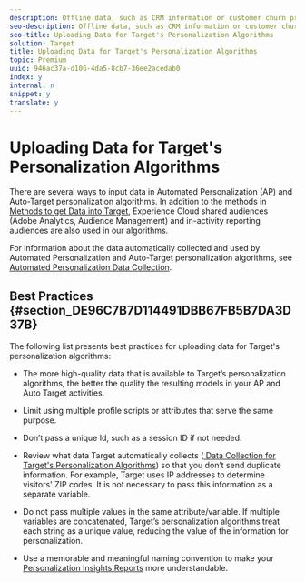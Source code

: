 ```yaml
---
description: Offline data, such as CRM information or customer churn propensity scores, can be incredibly valuable when building personalization models.
seo-description: Offline data, such as CRM information or customer churn propensity scores, can be incredibly valuable when building personalization models.
seo-title: Uploading Data for Target's Personalization Algorithms
solution: Target
title: Uploading Data for Target's Personalization Algorithms
topic: Premium
uuid: 946ac37a-d106-4da5-8cb7-36ee2acedab0
index: y
internal: n
snippet: y
translate: y
---
```


# Uploading Data for Target's Personalization Algorithms

There are several ways to input data in Automated Personalization (AP) and Auto-Target personalization algorithms. In addition to the methods in [ Methods to get Data into Target](../../c_seting_up_target/c_implementing_target/c_methods-to-get-data-into-target.md#concept_0069C0EFB56C4700BB33F2F35C2B9B17), Experience Cloud shared audiences (Adobe Analytics, Audience Management) and in-activity reporting audiences are also used in our algorithms. 

For information about the data automatically collected and used by Automated Personalization and Auto-Target personalization algorithms, see [ Automated Personalization Data Collection](../../c_activities/t_automated_personalization/r_ap_data.md#reference_255BD3DE7AD04DC9B766E0BC78961058). 

## Best Practices {#section_DE96C7B7D114491DBB67FB5B7DA3D37B}

The following list presents best practices for uploading data for Target's personalization algorithms: 


* The more high-quality data that is available to Target’s personalization algorithms, the better the quality the resulting models in your AP and Auto Target activities. 

* Limit using multiple profile scripts or attributes that serve the same purpose. 

* Don’t pass a unique Id, such as a session ID if not needed. 

* Review what data Target automatically collects ([ Data Collection for Target's Personalization Algorithms](../../c_activities/t_automated_personalization/r_ap_data.md#reference_255BD3DE7AD04DC9B766E0BC78961058)) so that you don’t send duplicate information. For example, Target uses IP addresses to determine visitors' ZIP codes. It is not necessary to pass this information as a separate variable. 

* Do not pass multiple values in the same attribute/variable. If multiple variables are concatenated, Target’s personalization algorithms treat each string as a unique value, reducing the value of the information for personalization. 

* Use a memorable and meaningful naming convention to make your [ Personalization Insights Reports](../../c_reports/c_personalization-insights-reports.md#concept_A897070E1EDC403EB84CFB7A6ECAD767) more understandable. 


